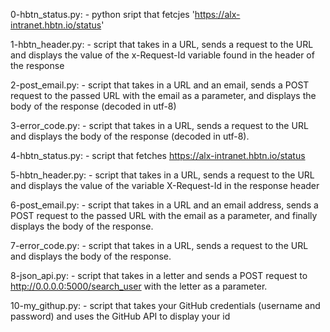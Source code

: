 0-hbtn_status.py:
	- python sript that fetcjes 'https://alx-intranet.hbtn.io/status'

1-hbtn_header.py:
	- script that takes in a URL, sends a request to the URL and displays the value of the x-Request-Id variable found in the header of the response

2-post_email.py:
	- script that takes in a URL and an email, sends a POST request to the passed URL with the email as a parameter, and displays the body of the response (decoded in utf-8)

3-error_code.py:
	- script that takes in a URL, sends a request to the URL and displays the body of the response (decoded in utf-8).

4-hbtn_status.py:
	- script that fetches https://alx-intranet.hbtn.io/status

5-hbtn_header.py:
	- script that takes in a URL, sends a request to the URL and displays the value of the variable X-Request-Id in the response header

6-post_email.py:
	- script that takes in a URL and an email address, sends a POST request to the passed URL with the email as a parameter, and finally displays the body of the response.

7-error_code.py:
	- script that takes in a URL, sends a request to the URL and displays the body of the response.

8-json_api.py:
	- script that takes in a letter and sends a POST request to http://0.0.0.0:5000/search_user with the letter as a parameter.

10-my_githup.py:
	- script that takes your GitHub credentials (username and password) and uses the GitHub API to display your id
